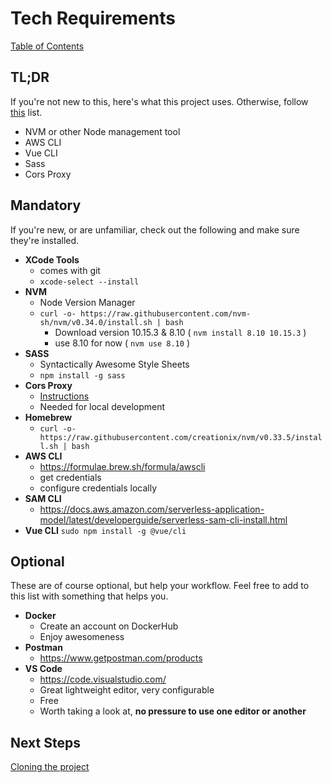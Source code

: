 # Tech Requirements

[Table of Contents](../README.md)

## TL;DR

If you're not new to this, here's what this project uses. Otherwise, follow [this](#mandatory) list.

- NVM or other Node management tool
- AWS CLI
- Vue CLI
- Sass
- Cors Proxy

## Mandatory

If you're new, or are unfamiliar, check out the following and make sure they're installed.

- **XCode Tools**
	- comes with git
	- `xcode-select --install`
- **NVM**
	- Node Version Manager
  - `curl -o- https://raw.githubusercontent.com/nvm-sh/nvm/v0.34.0/install.sh | bash`
	- Download version 10.15.3 & 8.10 ( `nvm install 8.10 10.15.3` )
	- use 8.10 for now ( `nvm use 8.10` )
- **SASS**
	- Syntactically Awesome Style Sheets
	- `npm install -g sass`
- **Cors Proxy**
	- [Instructions](https://www.npmjs.com/package/corsproxy-https)
	- Needed for local development
- **Homebrew**
	- `curl -o- https://raw.githubusercontent.com/creationix/nvm/v0.33.5/install.sh | bash`
- **AWS CLI**
	- https://formulae.brew.sh/formula/awscli
	- get credentials
	- configure credentials locally
- **SAM CLI**
	- https://docs.aws.amazon.com/serverless-application-model/latest/developerguide/serverless-sam-cli-install.html
- **Vue CLI**
	`sudo npm install -g @vue/cli`

## Optional

These are of course optional, but help your workflow. Feel free to add to this list with something that helps you.

- **Docker**
	- Create an account on DockerHub
	- Enjoy awesomeness
- **Postman**
	- https://www.getpostman.com/products
- **VS Code**
	- https://code.visualstudio.com/
	- Great lightweight editor, very configurable
	- Free
	- Worth taking a look at, **no pressure to use one editor or another**

## Next Steps

[Cloning the project](./cloning.md)